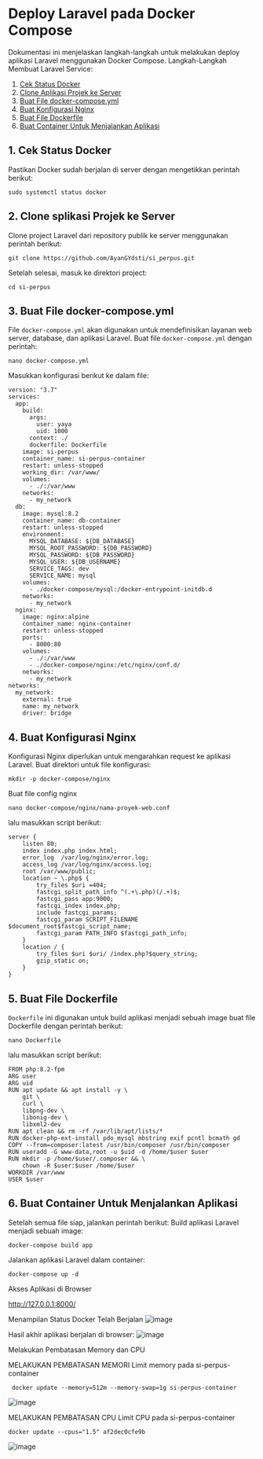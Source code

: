 # Deploy Laravel pada Docker Compose
Dokumentasi ini menjelaskan langkah-langkah untuk melakukan deploy aplikasi Laravel menggunakan Docker Compose.
Langkah-Langkah Membuat Laravel Service:
 1. [Cek Status Docker](#1-Cek-Status-Docker)
 2. [Clone Aplikasi Projek ke Server](#2-Clone-Aplikasi-Projek-ke-Server)
 3. [Buat File docker-compose.yml](#3--Buat-File-docker-compose.yml)
 4. [Buat Konfigurasi Nginx](#4-Buat-Konfigurasi-Nginx)
 5. [Buat File Dockerfile](#5-Buat-File-Dockerfile)
 6. [Buat Container Untuk Menjalankan Aplikasi](#6-Buat-Container-Untuk-Menjalankan-Aplikasi)
 
## 1. Cek Status Docker
Pastikan Docker sudah berjalan di server dengan mengetikkan perintah berikut:
```
sudo systemctl status docker
```
## 2. Clone splikasi Projek ke Server
Clone project Laravel dari repository publik ke server menggunakan perintah berikut:
```
git clone https://github.com/AyanGYdsti/si_perpus.git
```
Setelah selesai, masuk ke direktori project:
```
cd si-perpus
```
## 3. Buat File docker-compose.yml
File ```docker-compose.yml``` akan digunakan untuk mendefinisikan layanan web server, database, dan aplikasi Laravel.
Buat file ```docker-compose.yml``` dengan perintah:

```
nano docker-compose.yml
```
Masukkan konfigurasi berikut ke dalam file:
```
version: "3.7"
services:
  app:
    build:
      args:
        user: yaya
        uid: 1000
      context: ./
      dockerfile: Dockerfile
    image: si-perpus
    container_name: si-perpus-container
    restart: unless-stopped
    working_dir: /var/www/
    volumes:
      - ./:/var/www
    networks:
      - my_network
  db:
    image: mysql:8.2
    container_name: db-container
    restart: unless-stopped
    environment:
      MYSQL_DATABASE: ${DB_DATABASE}
      MYSQL_ROOT_PASSWORD: ${DB_PASSWORD}
      MYSQL_PASSWORD: ${DB_PASSWORD}
      MYSQL_USER: ${DB_USERNAME}
      SERVICE_TAGS: dev
      SERVICE_NAME: mysql
    volumes:
      - ./docker-compose/mysql:/docker-entrypoint-initdb.d
    networks:
      - my_network
  nginx:
    image: nginx:alpine
    container_name: nginx-container
    restart: unless-stopped
    ports:
      - 8000:80
    volumes:
      - ./:/var/www
      - ./docker-compose/nginx:/etc/nginx/conf.d/
    networks:
      - my_network
networks:
  my_network:
    external: true
    name: my_network
    driver: bridge
```
## 4. Buat Konfigurasi Nginx
Konfigurasi Nginx diperlukan untuk mengarahkan request ke aplikasi Laravel.
Buat direktori untuk file konfigurasi:
```
mkdir -p docker-compose/nginx
```
Buat file config nginx
```
nano docker-compose/nginx/nama-proyek-web.conf
```
lalu masukkan script berikut:
```
server {
    listen 80;
    index index.php index.html;
    error_log  /var/log/nginx/error.log;
    access_log /var/log/nginx/access.log;
    root /var/www/public;
    location ~ \.php$ {
        try_files $uri =404;
        fastcgi_split_path_info ^(.+\.php)(/.+)$;
        fastcgi_pass app:9000;
        fastcgi_index index.php;
        include fastcgi_params;
        fastcgi_param SCRIPT_FILENAME $document_root$fastcgi_script_name;
        fastcgi_param PATH_INFO $fastcgi_path_info;
    }
    location / {
        try_files $uri $uri/ /index.php?$query_string;
        gzip_static on;
    }
}
```
## 5. Buat File Dockerfile
```Dockerfile``` ini digunakan untuk build aplikasi menjadi sebuah image
buat file Dockerfile dengan perintah berikut:
```
nano Dockerfile
```
lalu masukkan script berikut:
```
FROM php:8.2-fpm
ARG user
ARG uid
RUN apt update && apt install -y \
    git \
    curl \
    libpng-dev \
    libonig-dev \
    libxml2-dev
RUN apt clean && rm -rf /var/lib/apt/lists/*
RUN docker-php-ext-install pdo_mysql mbstring exif pcntl bcmath gd
COPY --from=composer:latest /usr/bin/composer /usr/bin/composer
RUN useradd -G www-data,root -u $uid -d /home/$user $user
RUN mkdir -p /home/$user/.composer && \
    chown -R $user:$user /home/$user
WORKDIR /var/www
USER $user
```
## 6. Buat Container Untuk Menjalankan Aplikasi
Setelah semua file siap, jalankan perintah berikut:
Build aplikasi Laravel menjadi sebuah image:
```
docker-compose build app
```
Jalankan aplikasi Laravel dalam container:
```
docker-compose up -d
```

Akses Aplikasi di Browser 

http://127.0.0.1:8000/

Menampilan Status Docker Telah Berjalan
![image](https://github.com/user-attachments/assets/f9634440-069b-43aa-88eb-a75548963f25)

Hasil akhir aplikasi berjalan di browser:
![image](https://github.com/user-attachments/assets/aacdb225-6ade-4567-9f1b-8f7e3133e4db)

Melakukan Pembatasan Memory dan CPU

MELAKUKAN PEMBATASAN MEMORI
Limit memory pada si-perpus-container
```
 docker update --memory=512m --memory-swap=1g si-perpus-container
```
![image](https://github.com/user-attachments/assets/5eff0b1b-a9dc-4db9-9734-a3320e03672a)

MELAKUKAN PEMBATASAN CPU
Limit  CPU pada si-perpus-container
```
docker update --cpus="1.5" af2dec0cfe9b
```

![image](https://github.com/user-attachments/assets/5a2e9515-3b23-42e2-8e14-526c20fdd22a)

